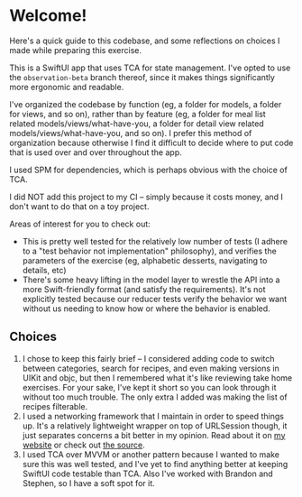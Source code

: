# Welcome!
Here's a quick guide to this codebase, and some reflections on choices I made while preparing this exercise.

This is a SwiftUI app that uses TCA for state management. I've opted to use the `observation-beta` branch thereof, since it makes things significantly more ergonomic and readable.

I've organized the codebase by function (eg, a folder for models, a folder for views, and so on), rather than by feature (eg, a folder for meal list related models/views/what-have-you, a folder for detail view related models/views/what-have-you, and so on). I prefer this method of organization because otherwise I find it difficult to decide where to put code that is used over and over throughout the app.

I used SPM for dependencies, which is perhaps obvious with the choice of TCA.

I did NOT add this project to my CI – simply because it costs money, and I don't want to do that on a toy project.

Areas of interest for you to check out:
- This is pretty well tested for the relatively low number of tests (I adhere to a "test behavior not implementation" philosophy), and verifies the parameters of the exercise (eg, alphabetic desserts, navigating to details, etc)
- There's some heavy lifting in the model layer to wrestle the API into a more Swift-friendly format (and satisfy the requirements). It's not explicitly tested because our reducer tests verify the behavior we want without us needing to know how or where the behavior is enabled.

## Choices
1. I chose to keep this fairly brief – I considered adding code to switch between categories, search for recipes, and even making versions in UIKit and objc, but then I remembered what it's like reviewing take home exercises. For your sake, I've kept it short so you can look through it without too much trouble. The only extra I added was making the list of recipes filterable.
2. I used a networking framework that I maintain in order to speed things up. It's a relatively lightweight wrapper on top of URLSession though, it just separates concerns a bit better in my opinion. Read about it on [my website](https://elliotschrock.com/2020/07/16/what-makes-a-good-network-layer/) or check out [the source](https://github.com/LithoByte/funnet).
3. I used TCA over MVVM or another pattern because I wanted to make sure this was well tested, and I've yet to find anything better at keeping SwiftUI code testable than TCA. Also I've worked with Brandon and Stephen, so I have a soft spot for it.
